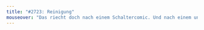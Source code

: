 ```yaml
---
title: "#2723: Reinigung"
mouseover: "Das riecht doch nach einem Schaltercomic. Und nach einem ungewaschenen Fred."
---
```


